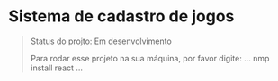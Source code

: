 <h1>Sistema de cadastro de jogos</h1>

> Status do projto: Em desenvolvimento
>
> Para rodar esse projeto na sua máquina, por favor digite:
> ...
>nmp install react
> ...
